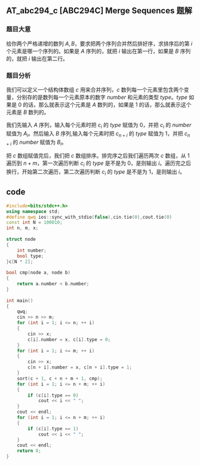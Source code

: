 ## AT_abc294_c [ABC294C] Merge Sequences 题解

### 题目大意

给你两个严格递增的数列 $A, B$，要求把两个序列合并然后排好序，求排序后的第 $i$ 个元素是哪一个序列的。如果是 $A$ 序列的，就把 $i$ 输出在第一行，如果是 $B$ 序列的，就把 $i$ 输出在第二行。

### 题目分析

我们可以定义一个结构体数组 $c$  用来合并序列，$c$ 数列每一个元素里包含两个变量，分别存的是数列每一个元素原本的数字 $number$ 和元素的类型 $type$。$type$ 如果是 $0$ 的话，那么就表示这个元素是 $A$ 数列的，如果是 $1$ 的话，那么就表示这个元素是 $B$ 数列的。

我们先输入 $A$ 序列，输入每个元素时把 $c_i$ 的 $type$ 赋值为 $0$，并把 $c_i$ 的 $number$ 赋值为 $A_i$。然后输入 $B$ 序列,输入每个元素时把 $c_{n + i}$ 的 $type$ 赋值为 $1$，并把 $c_{n + i}$ 的 $number$ 赋值为 $B_i$。

把 $c$ 数组赋值完后，我们把 $c$ 数组排序。排完序之后我们遍历两次 $c$ 数组，从 $1$ 遍历到 $n + m$，第一次遍历判断 $c_i$ 的 $type$ 是不是为 $0$，是则输出 $i$。遍历完之后换行，开始第二次遍历，第二次遍历判断 $c_i$ 的 $type$ 是不是为 $1$，是则输出 $i$。

## $\text{code}$

```cpp
#include<bits/stdc++.h>
using namespace std;
#define qwq ios::sync_with_stdio(false),cin.tie(0),cout.tie(0)
const int N = 100010;
int n, m, x;
 
struct node
{
	int number;
	bool type;
}c[N * 2];
 
bool cmp(node a, node b)
{
	return a.number < b.number;
}
 
int main()
{
	qwq;
	cin >> n >> m;
	for (int i = 1; i <= n; ++ i)
	{
		cin >> x;
		c[i].number = x, c[i].type = 0;
	}
	for (int i = 1; i <= m; ++ i)
	{
		cin >> x;
		c[n + i].number = x, c[n + i].type = 1;
	}
	sort(c + 1, c + n + m + 1, cmp);
	for (int i = 1; i <= n + m; ++ i)
	{
		if (c[i].type == 0)
			cout << i << " ";
	}
	cout << endl;
	for (int i = 1; i <= n + m; ++ i)
	{
		if (c[i].type == 1)
			cout << i << " ";
	}
	cout << endl;
	return 0;
}
```
